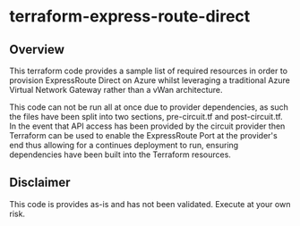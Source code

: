 # terraform-express-route-direct

## Overview

This terraform code provides a sample list of required resources in order to provision ExpressRoute Direct on Azure whilst leveraging a traditional Azure Virtual Network Gateway rather than a vWan architecture.

This code can not be run all at once due to provider dependencies, as such the files have been split into two sections, pre-circuit.tf and post-circuit.tf. In the event that API access has been provided by the circuit provider then Terraform can be used to enable the ExpressRoute Port at the provider's end thus allowing for a continues deployment to run, ensuring dependencies have been built into the Terraform resources.

## Disclaimer

This code is provides as-is and has not been validated. Execute at your own risk. 
